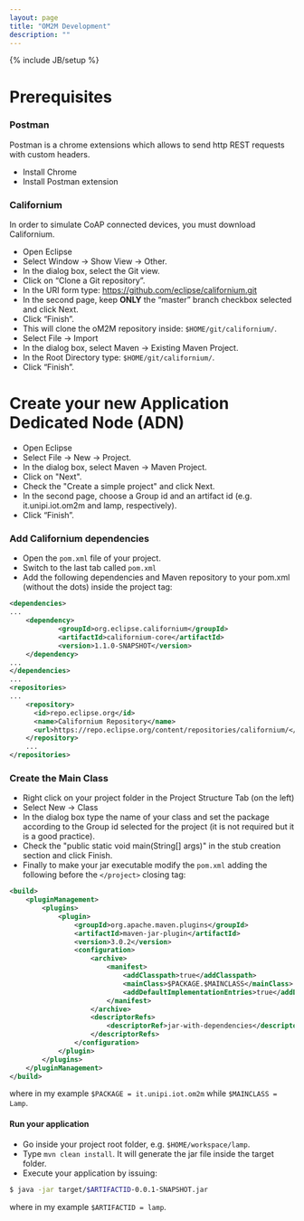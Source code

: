 ```yaml
---
layout: page
title: "OM2M Development"
description: ""
---
```

{% include JB/setup %}

# Prerequisites

### Postman

Postman is a chrome extensions which allows to send http REST requests with custom headers.

* Install Chrome
* Install Postman extension

### Californium

In order to simulate CoAP connected devices, you must download Californium.

* Open Eclipse
* Select Window -> Show View -> Other.
* In the dialog box, select the Git view.
* Click on “Clone a Git repository”.
* In the URI form type: https://github.com/eclipse/californium.git 
* In the second page, keep **ONLY** the “master” branch checkbox selected and click Next.
* Click “Finish”.
* This will clone the oM2M repository inside: `$HOME/git/californium/`.
* Select File -> Import
* In the dialog box, select Maven -> Existing Maven Project.
* In the Root Directory type: `$HOME/git/californium/`.
* Click “Finish”.

# Create your new Application Dedicated Node (ADN)

* Open Eclipse
* Select File -> New -> Project.
* In the dialog box, select Maven -> Maven Project.
* Click on "Next".
* Check the "Create a simple project" and click Next.
* In the second page, choose a Group id and an artifact id (e.g. it.unipi.iot.om2m and lamp, respectively).
* Click “Finish”.

### Add Californium dependencies

* Open the `pom.xml` file of your project.
* Switch to the last tab called `pom.xml`
* Add the following dependencies and Maven repository to your pom.xml (without the dots) inside the project tag:

```xml
<dependencies>
...
    <dependency>
            <groupId>org.eclipse.californium</groupId>
            <artifactId>californium-core</artifactId>
            <version>1.1.0-SNAPSHOT</version>
    </dependency>
...
</dependencies>
...
<repositories>
...
    <repository>
      <id>repo.eclipse.org</id>
      <name>Californium Repository</name>
      <url>https://repo.eclipse.org/content/repositories/californium/</url>
    </repository>
    ...
</repositories>
```


### Create the Main Class

* Right click on your project folder in the Project Structure Tab (on the left)
* Select New -> Class
* In the dialog box type the name of your class and set the package according to the Group id selected for the project (it is not required but it is a good practice).
* Check the "public static void main(String[] args)" in the stub creation section and click Finish.
* Finally to make your jar executable modify the `pom.xml` adding the following before the `</project>` closing tag:

```xml
<build>
	<pluginManagement>
		<plugins>
			<plugin>
				<groupId>org.apache.maven.plugins</groupId>
				<artifactId>maven-jar-plugin</artifactId>
				<version>3.0.2</version>
				<configuration>
					<archive>
						<manifest>
							<addClasspath>true</addClasspath>
							<mainClass>$PACKAGE.$MAINCLASS</mainClass>
							<addDefaultImplementationEntries>true</addDefaultImplementationEntries>
						</manifest>
					</archive>
					<descriptorRefs>
						<descriptorRef>jar-with-dependencies</descriptorRef>
					</descriptorRefs>
				</configuration>
			</plugin>
		</plugins>
	</pluginManagement>
</build>
```

where in my example `$PACKAGE = it.unipi.iot.om2m` while `$MAINCLASS = Lamp`.

#### Run your application

* Go inside your project root folder, e.g. `$HOME/workspace/lamp`.
* Type `mvn clean install`. It will generate the jar file inside the target folder.
* Execute your application by issuing:

```bash
$ java -jar target/$ARTIFACTID-0.0.1-SNAPSHOT.jar
```

where in my example `$ARTIFACTID = lamp`.